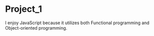 # Project_1

I enjoy JavaScript because it utilizes both Functional programming and Object-oriented programming.